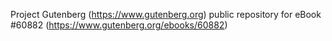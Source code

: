Project Gutenberg (https://www.gutenberg.org) public repository for eBook #60882 (https://www.gutenberg.org/ebooks/60882)
